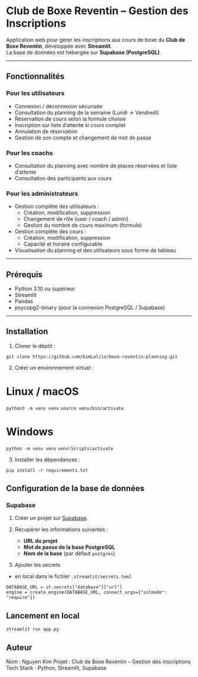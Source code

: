 # Club de Boxe Reventin – Gestion des Inscriptions

Application web pour gérer les inscriptions aux cours de boxe du **Club de Boxe Reventin**, développée avec **Streamlit**.  
La base de données est hébergée sur **Supabase (PostgreSQL)**.

---

## Fonctionnalités

### Pour les utilisateurs
- Connexion / déconnexion sécurisée  
- Consultation du planning de la semaine (Lundi → Vendredi)  
- Réservation de cours selon la formule choisie  
- Inscription sur liste d’attente si cours complet  
- Annulation de réservation  
- Gestion de son compte et changement de mot de passe  

### Pour les coachs
- Consultation du planning avec nombre de places réservées et liste d’attente  
- Consultation des participants aux cours  

### Pour les administrateurs
- Gestion complète des utilisateurs :
  - Création, modification, suppression  
  - Changement de rôle (user / coach / admin)  
  - Gestion du nombre de cours maximum (formule)  
- Gestion complète des cours :
  - Création, modification, suppression  
  - Capacité et horaire configurable  
- Visualisation du planning et des utilisateurs sous forme de tableau  

---

## Prérequis

- Python 3.10 ou supérieur  
- Streamlit   
- Pandas  
- psycopg2-binary (pour la connexion PostgreSQL / Supabase)

---

## Installation

1. Cloner le dépôt :

`git clone https://github.com/kimLalilo/boxe-reventin-planning.git`

2. Créer un environnement virtuel :

# Linux / macOS
`python3 -m venv venv`
`source venv/bin/activate`

# Windows
`python -m venv venv`
`venv\Scripts\activate`


3. Installer les dépendances :

`pip install -r requirements.txt`

## Configuration de la base de données

### Supabase

1. Créer un projet sur [Supabase](https://supabase.com/).  
2. Récupérer les informations suivantes :
   - **URL du projet**
   - **Mot de passe de la base PostgreSQL**
   - **Nom de la base** (par défaut `postgres`)  

3. Ajouter les secrets 
- en local dans le fichier `.streamlit/secrets.toml`

```
DATABASE_URL = st.secrets["database"]["url"]
engine = create_engine(DATABASE_URL, connect_args={"sslmode": "require"})
```

## Lancement en local

`streamlit run app.py`


## Auteur
Nom : Nguyen Kim
Projet : Club de Boxe Reventin – Gestion des inscriptions
Tech Stack : Python, Streamlit, Supabase
